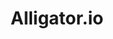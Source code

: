 ---
logohandle: alligatorio
sort: alligatorio
title: Alligator.io
twitter: https://x.com/alligatorio
website: https://alligator.io/
---